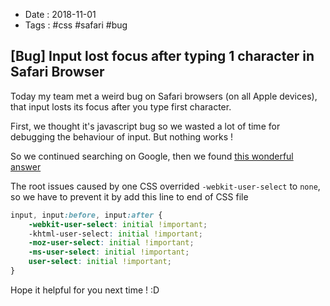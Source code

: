 - Date : 2018-11-01
- Tags : #css #safari #bug

## [Bug] Input lost focus after typing 1 character in Safari Browser

Today my team met a weird bug on Safari browsers (on all Apple devices), that input losts its focus after you type first character.

First, we thought it's javascript bug so we wasted a lot of time for debugging the behaviour of input. But nothing works !

So we continued searching on Google, then we found [this wonderful answer](https://stackoverflow.com/a/25619579)

The root issues caused by one CSS overrided `-webkit-user-select` to `none`, so we have to prevent it by add this line to end of CSS file

```css
input, input:before, input:after {
	-webkit-user-select: initial !important;
	-khtml-user-select: initial !important;
	-moz-user-select: initial !important;
	-ms-user-select: initial !important;
	user-select: initial !important;
} 
```

Hope it helpful for you next time ! :D


